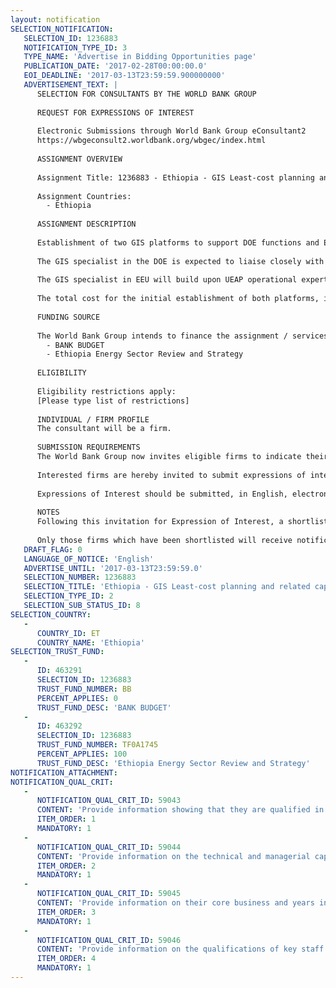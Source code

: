 ```yaml
---
layout: notification
SELECTION_NOTIFICATION: 
   SELECTION_ID: 1236883
   NOTIFICATION_TYPE_ID: 3
   TYPE_NAME: 'Advertise in Bidding Opportunities page'
   PUBLICATION_DATE: '2017-02-28T00:00:00.0'
   EOI_DEADLINE: '2017-03-13T23:59:59.900000000'
   ADVERTISEMENT_TEXT: |
      SELECTION FOR CONSULTANTS BY THE WORLD BANK GROUP
      
      REQUEST FOR EXPRESSIONS OF INTEREST
      
      Electronic Submissions through World Bank Group eConsultant2
      https://wbgeconsult2.worldbank.org/wbgec/index.html
      
      ASSIGNMENT OVERVIEW
      
      Assignment Title: 1236883 - Ethiopia - GIS Least-cost planning and related capacity building for Ethiopia for Grid and Off Grid Rollout
      
      Assignment Countries:
        - Ethiopia
      
      ASSIGNMENT DESCRIPTION
      
      Establishment of two GIS platforms to support DOE functions and EEU planning. The platforms will initially require the purchasing of basic hardware and software (1 computer, 1 server, 1 ArcGIS software per platform), and capacity building to provide the basis background for GIS-based planning and monitoring.  It is suggested to have one GIS specialist within the DOE as well as one within EEU to improve the utilitys planning capabilities. Over time, and in parallel with the modeling, adoption and implementation of a geospatial least-cost plan, GIS capacity and capability will be expanded and strengthened, particularly at the EEU level as the main implementing agency for grid rollout, in collaboration with and under the oversight of the DOE (Phase 2). The Consultant for capacity building could also conduct  in collaboration with the two GIS Specialists - an assessment of the costs associated with the expansion of GIS capacity (to occur under Phase 2) into a well-functioning and structured unit.
      
      The GIS specialist in the DOE is expected to liaise closely with the EEUs Department of UEAP and Distribution Operations to address data and methodology issues. During the first phase, the two Specialists will be trained on the use of GIS tools and standard operating, communication and monitoring procedures for the establishment of a working and collaborative relationship between the two counterparts at DOE and EEU necessary for the implementation and update of the least-cost plan. Furthermore, the focus of initial activities will be directed toward gathering GIS data layers sourced from various GOE ministries (Health, Education, Industry, agriculture, Census, Mapping Agency, and Local Governments) and assess possible data gaps.
      
      The GIS specialist in EEU will build upon UEAP operational expertise and take stock, consolidate and harmonize the GIS network mapping already available from the implementation of the Program and assess gaps, possible inconsistencies and any other relevant data issue. The GIS Specialist will become the focal point for the future expansion of the platform within EEU.
      
      The total cost for the initial establishment of both platforms, including capacity building, is estimated not to exceed US$120,000.
      
      FUNDING SOURCE
      
      The World Bank Group intends to finance the assignment / services described below under the following:
        - BANK BUDGET
        - Ethiopia Energy Sector Review and Strategy
      
      ELIGIBILITY
      
      Eligibility restrictions apply:
      [Please type list of restrictions]
      
      INDIVIDUAL / FIRM PROFILE
      The consultant will be a firm. 
      
      SUBMISSION REQUIREMENTS
      The World Bank Group now invites eligible firms to indicate their interest in providing the services.  Interested firms must provide information indicating that they are qualified to perform the services (brochures, description of similar assignments, experience in similar conditions, availability of appropriate skills among staff, etc. for firms; CV and cover letter for individuals).  Please note that the total size of all attachments should be less than 5MB.  Consultants may associate to enhance their qualifications.
      
      Interested firms are hereby invited to submit expressions of interest.
      
      Expressions of Interest should be submitted, in English, electronically through World Bank Group eConsultant2 (https://wbgeconsult2.worldbank.org/wbgec/index.html)
      
      NOTES
      Following this invitation for Expression of Interest, a shortlist of qualified firms will be formally invited to submit proposals. Shortlisting and selection will be subject to the availability of funding.
      
      Only those firms which have been shortlisted will receive notification. No debrief will be provided to firms which have not been shortlisted.
   DRAFT_FLAG: 0
   LANGUAGE_OF_NOTICE: 'English'
   ADVERTISE_UNTIL: '2017-03-13T23:59:59.0'
   SELECTION_NUMBER: 1236883
   SELECTION_TITLE: 'Ethiopia - GIS Least-cost planning and related capacity building for Ethiopia for Grid and Off Grid Rollout'
   SELECTION_TYPE_ID: 2
   SELECTION_SUB_STATUS_ID: 8
SELECTION_COUNTRY: 
   - 
      COUNTRY_ID: ET
      COUNTRY_NAME: 'Ethiopia'
SELECTION_TRUST_FUND: 
   - 
      ID: 463291
      SELECTION_ID: 1236883
      TRUST_FUND_NUMBER: BB
      PERCENT_APPLIES: 0
      TRUST_FUND_DESC: 'BANK BUDGET'
   - 
      ID: 463292
      SELECTION_ID: 1236883
      TRUST_FUND_NUMBER: TF0A1745
      PERCENT_APPLIES: 100
      TRUST_FUND_DESC: 'Ethiopia Energy Sector Review and Strategy'
NOTIFICATION_ATTACHMENT: 
NOTIFICATION_QUAL_CRIT: 
   - 
      NOTIFICATION_QUAL_CRIT_ID: 59043
      CONTENT: 'Provide information showing that they are qualified in the field of the assignment.'
      ITEM_ORDER: 1
      MANDATORY: 1
   - 
      NOTIFICATION_QUAL_CRIT_ID: 59044
      CONTENT: 'Provide information on the technical and managerial capabilities of the firm.'
      ITEM_ORDER: 2
      MANDATORY: 1
   - 
      NOTIFICATION_QUAL_CRIT_ID: 59045
      CONTENT: 'Provide information on their core business and years in business.'
      ITEM_ORDER: 3
      MANDATORY: 1
   - 
      NOTIFICATION_QUAL_CRIT_ID: 59046
      CONTENT: 'Provide information on the qualifications of key staff.'
      ITEM_ORDER: 4
      MANDATORY: 1
---
```

